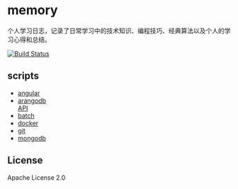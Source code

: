 
# memory
个人学习日志，记录了日常学习中的技术知识、编程技巧、经典算法以及个人的学习心得和总结。

[![Build Status](https://travis-ci.org/baconjs/bacon.js.svg?branch=master)](https://travis-ci.org/baconjs/bacon.js)



## scripts

* [angular](https://github.com/TourDJ/memory/blob/master/scripts/angular.md)
* [arangodb](https://github.com/TourDJ/memory/blob/master/scripts/arangodb.md)  
    [API](https://github.com/TourDJ/memory/blob/master/scripts/arangodb.md#Shell)
* [batch](https://github.com/TourDJ/memory/blob/master/scripts/batch.md)
* [docker](https://github.com/TourDJ/memory/blob/master/scripts/docker_cli.md)
* [git](https://github.com/TourDJ/memory/blob/master/scripts/git.md)
* [mongodb](https://github.com/TourDJ/memory/blob/master/scripts/mongodb.md)



## License
Apache License 2.0
